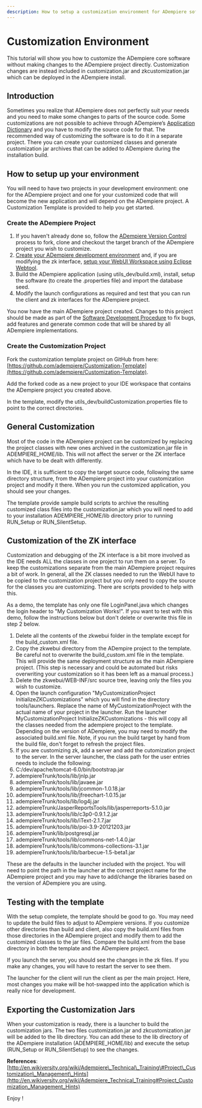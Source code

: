 ```yaml
---
description: How to setup a customization environment for ADempiere software
---
```


# Customization Environment

This tutorial will show you how to customize the ADempiere core software without making changes to the ADempiere project directly. Customization changes are instead included in customization.jar and zkcustomization.jar which can be deployed in the ADempiere install.

## Introduction

Sometimes you realize that ADempiere does not perfectly suit your needs and you need to make some changes to parts of the source code. Some customizations are not possible to achieve through ADempiere’s [Application Dictionary](http://wiki.adempiere.net/Application_Dictionary) and you have to modify the source code for that. The recommended way of customizing the software is to do it in a separate project. There you can create your customized classes and generate customization jar archives that can be added to ADempiere during the installation build.

## How to setup up your environment

You will need to have two projects in your development environment: one for the ADempiere project and one for your customized code that will become the new application and will depend on the ADempiere project. A Customization Template is provided to help you get started.

### Create the ADempiere Project

1. If you haven't already done so, follow the [ADempiere Version Control](../adempiere-version-control.md) process to fork, clone and checkout the target branch of the ADempiere project you wish to customize.
2. [Create your ADempiere development environment](./) and, if you are modifying the zk interface, [setup your WebUI Workspace using Eclipse Webtool](creating-webui-workspace-using-eclipse-webtool.md).
3. Build the ADempiere application \(using utils\_dev/build.xml\), install, setup the software \(to create the .properties file\) and import the database seed.
4. Modify the launch configurations as required and test that you can run the client and zk interfaces for the ADempiere project.

You now have the main ADempiere project created. Changes to this project should be made as part of the [Software Development Procedure](../software-development-procedure.md) to fix bugs, add features and generate common code that will be shared by all ADempiere implementations.

### Create the Customization Project

Fork the customization template project on GitHub from here: [https://github.com/adempiere/Customization-Template](https://github.com/adempiere/Customization-Template).

Add the forked code as a new project to your IDE workspace that contains the ADempiere project you created above.

In the template, modify the utils\_dev/buildCustomization.properties file to point to the correct directories.

## General Customization

Most of the code in the ADempiere project can be customized by replacing the project classes with new ones archived in the customization.jar file in ADEMPIERE\_HOME/lib. This will not affect the server or the ZK interface which have to be dealt with differently.

In the IDE, it is sufficient to copy the target source code, following the same directory structure, from the ADempiere project into your customization project and modify it there. When you run the customized application, you should see your changes.

The template provide sample build scripts to archive the resulting customized class files into the customization.jar which you will need to add to your installation ADEMPIERE\_HOME/lib directory prior to running RUN\_Setup or RUN\_SilentSetup.

## Customization of the ZK interface

Customization and debugging of the ZK interface is a bit more involved as the IDE needs ALL the classes in one project to run them on a server. To keep the customizations separate from the main ADempiere project requires a bit of work. In general, all the ZK classes needed to run the WebUI have to be copied to the customization project but you only need to copy the source for the classes you are customizing. There are scripts provided to help with this.

As a demo, the template has only one file LoginPanel.java which changes the login header to "My Customization Works!". If you want to test with this demo, follow the instructions below but don't delete or overwrite this file in step 2 below.

1. Delete all the contents of the zkwebui folder in the template except for the build\_custom.xml file.
2. Copy the zkwebui directory from the ADempire project to the template. Be careful not to overwrite the build\_custom.xml file in the template. This will provide the same deployment structure as the main ADempiere project. \(This step is necessary and could be automated but risks overwriting your customization so it has been left as a manual process.\)
3. Delete the zkwebui/WEB-INF/src source tree, leaving only the files you wish to customize. 
4. Open the launch configuration "MyCustomizationProject InitializeZKCustomizations" which you will find in the directory tools/launchers. Replace the name of MyCustomizationProject with the actual name of your project in the launcher.  Run the launcher MyCustomizationProject InitializeZKCustomizations - this will copy all the classes needed from the adempiere project to the template. Depending on the version of ADempiere, you may need to modify the associated build.xml file. Note, if you run the build target by hand from the build file, don't forget to refresh the project files.
5. If you are customizing zk, add a server and add the cutomization project to the server. In the server launcher, the class path for the user entries needs to include the following:
6. C:/dev/apache/tomcat-6.0/bin/bootstrap.jar
7. adempiereTrunk/tools/lib/jnlp.jar
8. adempiereTrunk/tools/lib/javaee.jar
9. adempiereTrunk/tools/lib/jcommon-1.0.18.jar
10. adempiereTrunk/tools/lib/jfreechart-1.0.15.jar
11. adempiereTrunk/tools/lib/log4j.jar
12. adempiereTrunk/JasperReportsTools/lib/jasperreports-5.1.0.jar
13. adempiereTrunk/tools/lib/c3p0-0.9.1.2.jar
14. adempiereTrunk/tools/lib/iText-2.1.7.jar
15. adempiereTrunk/tools/lib/poi-3.9-20121203.jar
16. adempiereTrunk/lib/postgresql.jar
17. adempiereTrunk/tools/lib/commons-net-1.4.0.jar
18. adempiereTrunk/tools/lib/commons-collections-3.1.jar
19. adempiereTrunk/tools/lib/barbecue-1.5-beta1.jar

These are the defaults in the launcher included with the project. You will need to point the path in the launcher at the correct project name for the ADempiere project and you may have to add/change the libraries based on the version of ADempiere you are using.

## Testing with the template

With the setup complete, the template should be good to go. You may need to update the build files to adjust to ADempiere versions. If you customize other directories than build and client, also copy the build.xml files from those directories in the ADempiere project and modify them to add the customized classes to the jar files. Compare the build.xml from the base directory in both the template and the ADempiere project.

If you launch the server, you should see the changes in the zk files. If you make any changes, you will have to restart the server to see them.

The launcher for the client will run the client as per the main project. Here, most changes you make will be hot-swapped into the application which is really nice for development.

## Exporting the Customization Jars

When your customization is ready, there is a launcher to build the customization jars. The two files customization.jar and zkcustomization.jar will be added to the lib directory. You can add these to the lib directory of the ADempiere installation \(ADEMPIERE\_HOME/lib\) and execute the setup \(RUN\_Setup or RUN\_SilentSetup\) to see the changes.

**References**: [http://en.wikiversity.org/wiki/Adempiere\_Technical\_Training\#Project\_Customization\_Management\_Hints](http://en.wikiversity.org/wiki/Adempiere_Technical_Training#Project_Customization_Management_Hints)

Enjoy !

